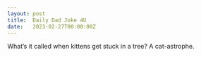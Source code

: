 ```yaml
---
layout: post
title:  Daily Dad Joke 4U
date:   2023-02-27T00:00:00Z
---
```

What’s it called when kittens get stuck in a tree? A cat-astrophe.

